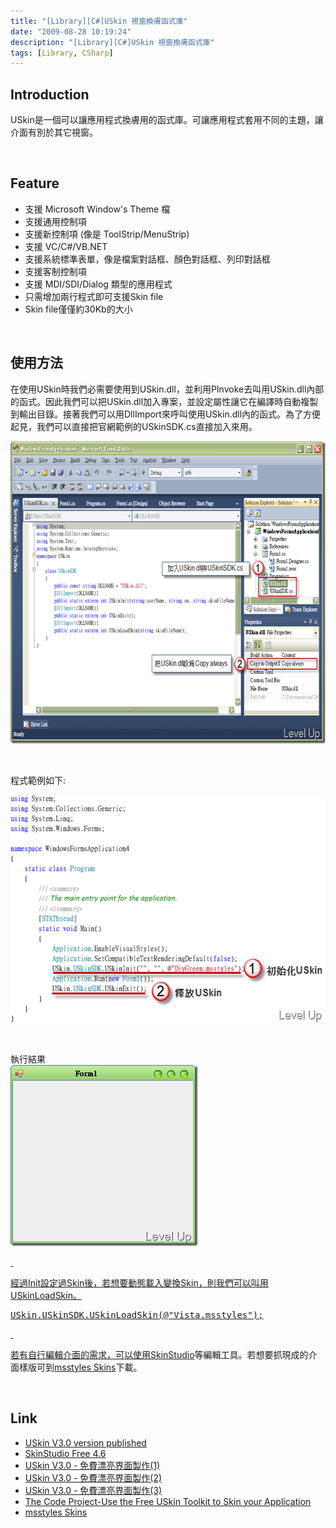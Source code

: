 ```yaml
---
title: "[Library][C#]USkin 視窗換膚函式庫"
date: "2009-08-28 10:19:24"
description: "[Library][C#]USkin 視窗換膚函式庫"
tags: [Library, CSharp]
---
```


<h2>Introduction</h2><p>USkin是一個可以讓應用程式換膚用的函式庫。可讓應用程式套用不同的主題，讓介面有別於其它視窗。</p><p> </p><h2>Feature</h2><ul><li>支援 Microsoft Window's Theme 檔</li><li>支援通用控制項</li><li>支援新控制項 (像是 ToolStrip/MenuStrip)</li><li>支援 VC/C#/VB.NET</li><li>支援系統標準表單，像是檔案對話框、顏色對話框、列印對話框</li><li>支援客制控制項</li><li>支援 MDI/SDI/Dialog 類型的應用程式</li><li>只需增加兩行程式即可支援Skin file</li><li>Skin file僅僅約30Kb的大小</li></ul><p> </p><h2>使用方法</h2><p>在使用USkin時我們必需要使用到USkin.dll，並利用PInvoke去叫用USkin.dll內部的函式。因此我們可以把USkin.dll加入專案，並設定屬性讓它在編譯時自動複製到輸出目錄。接著我們可以用DllImport來呼叫使用USkin.dll內的函式。為了方便起見，我們可以直接把官網範例的USkinSDK.cs直接加入來用。</p><p><img style="border-right-width: 0px; display: inline; border-top-width: 0px; border-bottom-width: 0px; border-left-width: 0px" title="image" border="0" alt="image" width="639" height="484" src="\images\posts\10301\image1_thumb.png" /></a></p><p> </p><p>程式範例如下:</p><p><a rel="lightbox" href="http://files.dotblogs.com.tw/larrynung/0908/USKin_13FDF/image_2.png"><img style="border-right-width: 0px; display: inline; border-top-width: 0px; border-bottom-width: 0px; border-left-width: 0px" title="image" border="0" alt="image" width="541" height="364" src="\images\posts\10301\image_thumb.png" /></a></p><p> </p><p>執行結果 <br /><a rel="lightbox" href="http://files.dotblogs.com.tw/larrynung/0908/USKin_13FDF/image_4.png"><img style="border-right-width: 0px; display: inline; border-top-width: 0px; border-bottom-width: 0px; border-left-width: 0px" title="image" border="0" alt="image" width="300" height="290" src="\images\posts\10301\image_thumb_1.png" /></p><p> </p><p>經過Init設定過Skin後，若想要動態載入變換Skin，則我們可以叫用USkinLoadSkin。</p><div style="padding-bottom: 0px; margin: 0px; padding-left: 0px; padding-right: 0px; display: inline; float: none; padding-top: 0px" id="scid:812469c5-0cb0-4c63-8c15-c81123a09de7:da1e086e-da14-42ad-ab8a-90056c0de3d9" class="wlWriterEditableSmartContent"><pre class="c:nocontrols" name="code">
USkin.USkinSDK.USkinLoadSkin(@"Vista.msstyles");</pre></div><p> </p><p>若有自行編輯介面的需求，可以使用SkinStudio</a>等編輯工具。若想要抓現成的介面樣版可到<a target="_blank" href="http://www.skinbase.org/Application/msstyles/135">msstyles Skins</a>下載。</p><p> </p><h2>Link</h2><ul><li><a target="_blank" href="http://www.neemedia.com/newsite/index.php?category=5">USkin V3.0 version published</a></li><li><a title="http://www.softking.com.tw/soft/clickcount.asp?fid3=10769" target="_blank" href="http://www.softking.com.tw/soft/clickcount.asp?fid3=10769">SkinStudio Free 4.6</a></li><li><a target="_blank" href="http://www.dotblogs.com.tw/flyup2005/archive/2009/07/22/9636.aspx">USkin V3.0 - 免費漂亮界面製作(1)</a></li><li><a target="_blank" href="http://www.dotblogs.com.tw/flyup2005/archive/2009/07/22/9637.aspx">USkin V3.0 - 免費漂亮界面製作(2)</a></li><li><a target="_blank" href="http://www.dotblogs.com.tw/flyup2005/archive/2009/07/23/9645.aspx">USkin V3.0 - 免費漂亮界面製作(3)</a> </li><li><a target="_blank" href="http://www.codeproject.com/KB/library/USkin.aspx?msg=2814769">The Code Project-Use the Free USkin Toolkit to Skin your Application</a></li><li><a target="_blank" href="http://www.skinbase.org/Application/msstyles/135">msstyles Skins</li></ul>
